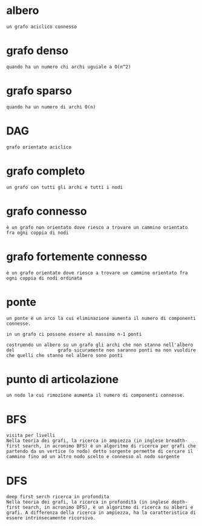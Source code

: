 # albero 
    un grafo aciclico connesso
# grafo denso 
    quando ha un numero chi archi uguiale a O(n^2)
    
# grafo sparso 
    quando ha un numero di archi O(n)

# DAG 
    grafo orientato aciclico 
# grafo completo
    un grafo con tutti gli archi e tutti i nodi 

# grafo connesso 
    è un grafo non orientato dove riesco a trovare un cammino orientato fra ogni coppia di nodi

# grafo fortemente connesso
    è un grafo orientato dove riesco a trovare un cammino orientato fra ogni coppia di nodi ordinata

# ponte 
    un ponte è un arco la cui eliminazione aumenta il numero di componenti connesse.

    in un grafo ci possone essere al massimo n-1 ponti 

    costruendo un albero su un grafo gli archi che non stanno nell'albero del                grafo sicuramente non saranno ponti ma non vuoldire che quelli che stanno nel albero sono ponti

# punto di articolazione 
    un nodo la cui rimozione aumenta il numero di componenti connesse.

# BFS 
    visita per livelli
    Nella teoria dei grafi, la ricerca in ampiezza (in inglese breadth-first search, in acronimo BFS) è un algoritmo di ricerca per grafi che partendo da un vertice (o nodo) detto sorgente permette di cercare il cammino fino ad un altro nodo scelto e connesso al nodo sorgente

# DFS
    deep first serch ricerca in profondita 
    Nella teoria dei grafi, la ricerca in profondità (in inglese depth-first search, in acronimo DFS), è un algoritmo di ricerca su alberi e grafi. A differenza della ricerca in ampiezza, ha la caratteristica di essere intrinsecamente ricorsivo.

